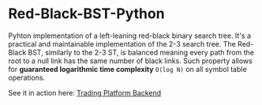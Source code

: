 # Red-Black-BST-Python
Pyhton implementation of a left-leaning red-black binary search tree. It's a practical and maintainable implementation of the 2-3 search tree. The Red-Black BST, similarly to the 2-3 ST, is balanced meaning every path from the root to a null link has the same number of black links. Such property allows for **guaranteed logarithmic time complexity** `O(log N)` on all symbol table operations.  
 
See it in action here: [Trading Platform Backend](https://github.com/hubamatyas/Trading-Platform-Backend)
